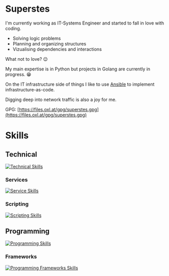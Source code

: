 # Superstes

I'm currently working as IT-Systems Engineer and started to fall in love with coding.

* Solving logic problems
* Planning and organizing structures
* Vizualising dependencies and interactions

What not to love? :wink:


My main expertise is in Python but projects in Golang are currently in progress. :grin:


On the IT infrastructure side of things I like to use [Ansible](https://www.ansible.com/) to implement infrastructure-as-code.

Digging deep into network traffic is also a joy for me.

GPG: [https://files.oxl.at/gpg/superstes.gpg](https://files.oxl.at/gpg/superstes.gpg)

# Skills

## Technical

[![Technical Skills](https://skillicons.dev/icons?i=ansible,linux,debian,docker)](#)

### Services

[![Service Skills](https://skillicons.dev/icons?i=git,sqlite,mysql,prometheus,grafana,nginx,rabbitmq,redis)](#)

### Scripting

[![Scripting Skills](https://skillicons.dev/icons?i=bash,regex,powershell,lua)](#)

## Programming

[![Programming Skills](https://skillicons.dev/icons?i=go,py,js,html,css)](#)


### Frameworks

[![Programming Frameworks Skills](https://skillicons.dev/icons?i=django,flask,threejs,svelte)](#)
